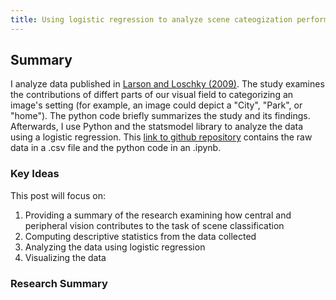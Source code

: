 ```yaml
---
title: Using logistic regression to analyze scene cateogization performance between central vs. peripheral visual fields
---
```


## Summary

I analyze data published in [Larson and Loschky (2009)](https://jov.arvojournals.org/article.aspx?articleid=2122327).  The study examines the contributions of differt parts of our visual field to categorizing an image's setting (for example, an image could depict a "City", "Park", or "home").  The python code briefly summarizes the study and its findings.  Afterwards, I use Python and the statsmodel library to analyze the data using a logistic regression.  This [link to github repository](https://github.com/adam-m-larson/Logistic-Regression-Analysis-with-Larson-and-Loschky-2009-) contains the raw data in a .csv file and the python code in an .ipynb.

### Key Ideas

This post will focus on:

1. Providing a summary of the research examining how central and peripheral vision contributes to the task of scene classification
2. Computing descriptive statistics from the data collected
3. Analyzing the data using logistic regression
4. Visualizing the data

### Research Summary


